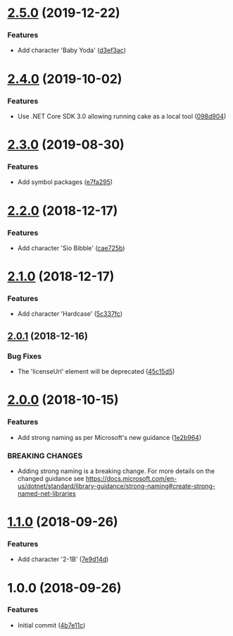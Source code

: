 # [2.5.0](https://github.com/michael-wolfenden/Reference.AzurePipelines/compare/v2.4.0...v2.5.0) (2019-12-22)


### Features

* Add character 'Baby Yoda' ([d3ef3ac](https://github.com/michael-wolfenden/Reference.AzurePipelines/commit/d3ef3ac40bb1efccbf0bd42af4f71f5f9e43d6b9))

# [2.4.0](https://github.com/michael-wolfenden/Reference.AzurePipelines/compare/v2.3.0...v2.4.0) (2019-10-02)


### Features

* Use .NET Core SDK 3.0 allowing running cake as a local tool ([098d904](https://github.com/michael-wolfenden/Reference.AzurePipelines/commit/098d904))

# [2.3.0](https://github.com/michael-wolfenden/Reference.AzurePipelines/compare/v2.2.0...v2.3.0) (2019-08-30)


### Features

* Add symbol packages ([e7fa295](https://github.com/michael-wolfenden/Reference.AzurePipelines/commit/e7fa295))

# [2.2.0](https://github.com/michael-wolfenden/Reference.AzurePipelines/compare/v2.1.0...v2.2.0) (2018-12-17)


### Features

* Add character 'Sio Bibble'  ([cae725b](https://github.com/michael-wolfenden/Reference.AzurePipelines/commit/cae725b))

# [2.1.0](https://github.com/michael-wolfenden/Reference.AzurePipelines/compare/v2.0.1...v2.1.0) (2018-12-17)


### Features

* Add character 'Hardcase' ([5c337fc](https://github.com/michael-wolfenden/Reference.AzurePipelines/commit/5c337fc))

## [2.0.1](https://github.com/michael-wolfenden/Reference.AzurePipelines/compare/v2.0.0...v2.0.1) (2018-12-16)


### Bug Fixes

* The 'licenseUrl' element will be deprecated ([45c15d5](https://github.com/michael-wolfenden/Reference.AzurePipelines/commit/45c15d5))

# [2.0.0](https://github.com/michael-wolfenden/Reference.AzurePipelines/compare/v1.1.0...v2.0.0) (2018-10-15)


### Features

* Add strong naming as per Microsoft's new guidance ([1e2b964](https://github.com/michael-wolfenden/Reference.AzurePipelines/commit/1e2b964))


### BREAKING CHANGES

* Adding strong naming is a breaking change.
For more details on the changed guidance see
https://docs.microsoft.com/en-us/dotnet/standard/library-guidance/strong-naming#create-strong-named-net-libraries

# [1.1.0](https://github.com/michael-wolfenden/Reference.AzurePipelines/compare/v1.0.0...v1.1.0) (2018-09-26)


### Features

* Add character '2-1B' ([7e9d14d](https://github.com/michael-wolfenden/Reference.AzurePipelines/commit/7e9d14d))

# 1.0.0 (2018-09-26)


### Features

* Initial commit ([4b7e11c](https://github.com/michael-wolfenden/Reference.AzurePipelines/commit/4b7e11c))

